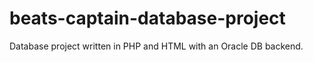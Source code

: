 # beats-captain-database-project
Database project written in PHP and HTML with an Oracle DB backend.
